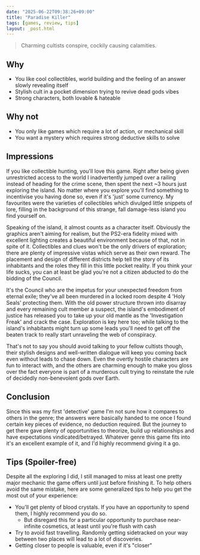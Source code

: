 ```yaml
---
date: "2025-06-22T09:38:26+09:00"
title: "Paradise Killer"
tags: [games, review, tips]
layout: _post.html
---
```


> Charming cultists conspire, cockily causing calamities.

## Why

- You like cool collectibles, world building and the feeling of an answer slowly revealing itself
- Stylish cult in a pocket dimension trying to revive dead gods vibes
- Strong characters, both lovable & hateable

## Why not

- You only like games which require a lot of action, or mechanical skill
- You want a mystery which requires strong deductive skills to solve

## Impressions

If you like collectible hunting, you'll love this game. Right after being given unrestricted access to the world I inadvertently jumped over a railing instead of heading for the crime scene, then spent the next ~3 hours just exploring the island. No matter where you explore you'll find something to incentivise you having done so, even if it's 'just' some currency. My favourites were the varieties of collectibles which divulged little snippets of lore, filling in the background of this strange, fall damage-less island you find yourself on.

Speaking of the island, it almost counts as a character itself. Obviously the graphics aren't aiming for realism, but the PS2-era fidelity mixed with excellent lighting creates a beautiful environment because of that, not in spite of it. Collectibles and clues won't be the only drivers of exploration; there are plenty of impressive vistas which serve as their own reward. The placement and design of different districts help tell the story of its inhabitants and the roles they fill in this little pocket reality. If you think your life sucks, you can at least be glad you're not a citizen abducted to do the bidding of the Council.

It's the Council who are the impetus for your unexpected freedom from eternal exile; they've all been murdered in a locked room despite 4 'Holy Seals' protecting them. With the old power structure thrown into disarray and every remaining cult member a suspect, the island's embodiment of justice has released you to take up your old mantle as the 'Investigation Freak' and crack the case. Exploration is key here too; while talking to the island's inhabitants might turn up some leads you'll need to get off the beaten track to really start unraveling the web of conspiracy.

That's not to say you should avoid talking to your fellow cultists though, their stylish designs and well-written dialogue will keep you coming back even without leads to chase down. Even the overtly hostile characters are fun to interact with, and the others are charming enough to make you gloss over the fact everyone is part of a murderous cult trying to reinstate the rule of decidedly non-benevolent gods over Earth.

## Conclusion

Since this was my first 'detective' game I'm not sure how it compares to others in the genre; the answers were basically handed to me once I found certain key pieces of evidence, no deduction required. But the journey to get there gave plenty of opportunities to theorize, build up relationships and have expectations vindicated/betrayed. Whatever genre this game fits into it's an excellent example of it, and I'd highly recommend giving it a go.

## Tips (Spoiler-free)

Despite all the exploring I did, I still managed to miss at least one pretty major mechanic the game offers until just before finishing it. To help others avoid the same mistake, here are some generalized tips to help you get the most out of your experience:

- You'll get plenty of blood crystals. If you have an opportunity to spend them, I highly recommend you do so.
  - But disregard this for a particular opportunity to purchase near-infinite cosmetics, at least until you're flush with cash
- Try to avoid fast travelling. Randomly getting sidetracked on your way between two places will lead to a lot of discoveries.
- Getting closer to people is valuable, even if it's "closer"
